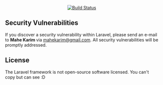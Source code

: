 <p align="center"> <br>


</p>

<p align="center">
<a href="https://travis-ci.org/laravel/framework"><img src="https://travis-ci.org/laravel/framework.svg" alt="Build Status"></a>

</p>



## Security Vulnerabilities

If you discover a security vulnerability within Laravel, please send an e-mail to <b> Mahe Karim </b> via [mahekarim@gmail.com](mailto:mahekarim@gmail.com). All security vulnerabilities will be promptly addressed.

## License

The Laravel framework is not open-source software licensed. You can't copy but can see  :D 
